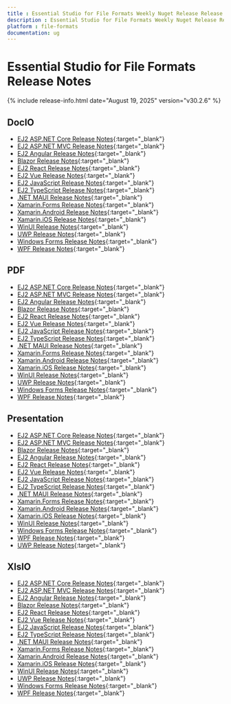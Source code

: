 ```yaml
---
title : Essential Studio for File Formats Weekly Nuget Release Release Notes  
description : Essential Studio for File Formats Weekly Nuget Release Release Notes  
platform : file-formats
documentation: ug
---
```


# Essential Studio for File Formats  Release Notes  

{% include release-info.html date="August 19, 2025" version="v30.2.6" %} 




## DocIO

* [EJ2 ASP.NET Core Release Notes](https://ej2.syncfusion.com/aspnetcore/documentation/release-notes/30.2.5#docio){:target="_blank"}
* [EJ2 ASP.NET MVC Release Notes](https://ej2.syncfusion.com/aspnetmvc/documentation/release-notes/30.2.5#docio){:target="_blank"}
* [EJ2 Angular Release Notes](https://ej2.syncfusion.com/angular/documentation/release-notes/30.2.5#docio){:target="_blank"}
* [Blazor Release Notes](https://blazor.syncfusion.com/documentation/release-notes/30.2.5#docio){:target="_blank"}
* [EJ2 React Release Notes](https://ej2.syncfusion.com/react/documentation/release-notes/30.2.5#docio){:target="_blank"}
* [EJ2 Vue  Release Notes](https://ej2.syncfusion.com/vue/documentation/release-notes/30.2.5#docio){:target="_blank"}
* [EJ2 JavaScript Release Notes](https://ej2.syncfusion.com/javascript/documentation/release-notes/30.2.5#docio){:target="_blank"}
* [EJ2 TypeScript Release Notes](https://ej2.syncfusion.com/documentation/release-notes/30.2.5#docio){:target="_blank"}
* [.NET MAUI Release Notes](/maui/release-notes/v30.2.6#docio){:target="_blank"}
* [Xamarin.Forms Release Notes](/xamarin/release-notes/v30.2.6#docio){:target="_blank"}
* [Xamarin.Android Release Notes](/xamarin-android/release-notes/v30.2.6#docio){:target="_blank"}
* [Xamarin.iOS Release Notes](/xamarin-ios/release-notes/v30.2.6#docio){:target="_blank"}
* [WinUI Release Notes](/winui/release-notes/v30.2.6#docio){:target="_blank"}
* [UWP Release Notes](/uwp/release-notes/v30.2.6#docio){:target="_blank"}
* [Windows Forms Release Notes](/windowsforms/release-notes/v30.2.6#docio){:target="_blank"}
* [WPF Release Notes](/wpf/release-notes/v30.2.6#docio){:target="_blank"}



## PDF

* [EJ2 ASP.NET Core Release Notes](https://ej2.syncfusion.com/aspnetcore/documentation/release-notes/30.2.5#pdf){:target="_blank"}
* [EJ2 ASP.NET MVC Release Notes](https://ej2.syncfusion.com/aspnetmvc/documentation/release-notes/30.2.5#pdf){:target="_blank"}
* [EJ2 Angular Release Notes](https://ej2.syncfusion.com/angular/documentation/release-notes/30.2.5#pdf){:target="_blank"}
* [Blazor Release Notes](https://blazor.syncfusion.com/documentation/release-notes/30.2.5#pdf){:target="_blank"}
* [EJ2 React Release Notes](https://ej2.syncfusion.com/react/documentation/release-notes/30.2.5#pdf){:target="_blank"}
* [EJ2 Vue  Release Notes](https://ej2.syncfusion.com/vue/documentation/release-notes/30.2.5#pdf){:target="_blank"}
* [EJ2 JavaScript Release Notes](https://ej2.syncfusion.com/javascript/documentation/release-notes/30.2.5#pdf){:target="_blank"}
* [EJ2 TypeScript Release Notes](https://ej2.syncfusion.com/documentation/release-notes/30.2.5#pdf){:target="_blank"}
* [.NET MAUI Release Notes](/maui/release-notes/v30.2.6#pdf){:target="_blank"}
* [Xamarin.Forms Release Notes](/xamarin/release-notes/v30.2.6#pdf){:target="_blank"}
* [Xamarin.Android Release Notes](/xamarin-android/release-notes/v30.2.6#pdf){:target="_blank"}
* [Xamarin.iOS Release Notes](/xamarin-ios/release-notes/v30.2.6#pdf){:target="_blank"}
* [WinUI Release Notes](/winui/release-notes/v30.2.6#pdf){:target="_blank"}
* [UWP Release Notes](/uwp/release-notes/v30.2.6#pdf){:target="_blank"}
* [Windows Forms Release Notes](/windowsforms/release-notes/v30.2.6#pdf){:target="_blank"}
* [WPF Release Notes](/wpf/release-notes/v30.2.6#pdf){:target="_blank"}


## Presentation

* [EJ2 ASP.NET Core Release Notes](https://ej2.syncfusion.com/aspnetcore/documentation/release-notes/30.2.5#presentation){:target="_blank"}
* [EJ2 ASP.NET MVC Release Notes](https://ej2.syncfusion.com/aspnetmvc/documentation/release-notes/30.2.5#presentation){:target="_blank"}
* [Blazor Release Notes](https://blazor.syncfusion.com/documentation/release-notes/30.2.5#presentation){:target="_blank"}
* [EJ2 Angular Release Notes](https://ej2.syncfusion.com/angular/documentation/release-notes/30.2.5#presentation){:target="_blank"}
* [EJ2 React Release Notes](https://ej2.syncfusion.com/react/documentation/release-notes/30.2.5#presentation){:target="_blank"}
* [EJ2 Vue  Release Notes](https://ej2.syncfusion.com/vue/documentation/release-notes/30.2.5#presentation){:target="_blank"}
* [EJ2 JavaScript Release Notes](https://ej2.syncfusion.com/javascript/documentation/release-notes/30.2.5#presentation){:target="_blank"}
* [EJ2 TypeScript Release Notes](https://ej2.syncfusion.com/documentation/release-notes/30.2.5#presentation){:target="_blank"}
* [.NET MAUI Release Notes](/maui/release-notes/v30.2.6#presentation){:target="_blank"}
* [Xamarin.Forms Release Notes](/xamarin/release-notes/v30.2.6#presentation){:target="_blank"}
* [Xamarin.Android Release Notes](/xamarin-android/release-notes/v30.2.6#presentation){:target="_blank"}
* [Xamarin.iOS Release Notes](/xamarin-ios/release-notes/v30.2.6#presentation){:target="_blank"}
* [WinUI Release Notes](/winui/release-notes/v30.2.6#presentation){:target="_blank"}
* [Windows Forms Release Notes](/windowsforms/release-notes/v30.2.6#presentation){:target="_blank"}
* [WPF Release Notes](/wpf/release-notes/v30.2.6#presentation){:target="_blank"}
* [UWP Release Notes](/uwp/release-notes/v30.2.6#presentation){:target="_blank"}



## XlsIO

* [EJ2 ASP.NET Core Release Notes](https://ej2.syncfusion.com/aspnetcore/documentation/release-notes/30.2.5#xlsio){:target="_blank"}
* [EJ2 ASP.NET MVC Release Notes](https://ej2.syncfusion.com/aspnetmvc/documentation/release-notes/30.2.5#xlsio){:target="_blank"}
* [EJ2 Angular Release Notes](https://ej2.syncfusion.com/angular/documentation/release-notes/30.2.5#xlsio){:target="_blank"}
* [Blazor Release Notes](https://blazor.syncfusion.com/documentation/release-notes/30.2.5#xlsio){:target="_blank"}
* [EJ2 React Release Notes](https://ej2.syncfusion.com/react/documentation/release-notes/30.2.5#xlsio){:target="_blank"}
* [EJ2 Vue  Release Notes](https://ej2.syncfusion.com/vue/documentation/release-notes/30.2.5#xlsio){:target="_blank"}
* [EJ2 JavaScript Release Notes](https://ej2.syncfusion.com/javascript/documentation/release-notes/30.2.5#xlsio){:target="_blank"}
* [EJ2 TypeScript Release Notes](https://ej2.syncfusion.com/documentation/release-notes/30.2.5#xlsio){:target="_blank"}
* [.NET MAUI Release Notes](/maui/release-notes/v30.2.6#xlsio){:target="_blank"}
* [Xamarin.Forms Release Notes](/xamarin/release-notes/v30.2.6#xlsio){:target="_blank"}
* [Xamarin.Android Release Notes](/xamarin-android/release-notes/v30.2.6#xlsio){:target="_blank"}
* [Xamarin.iOS Release Notes](/xamarin-ios/release-notes/v30.2.6#xlsio){:target="_blank"}
* [WinUI Release Notes](/winui/release-notes/v30.2.6#xlsio){:target="_blank"}
* [UWP Release Notes](/uwp/release-notes/v30.2.6#xlsio){:target="_blank"}
* [Windows Forms Release Notes](/windowsforms/release-notes/v30.2.6#xlsio){:target="_blank"}
* [WPF Release Notes](/wpf/release-notes/v30.2.6#xlsio){:target="_blank"}


